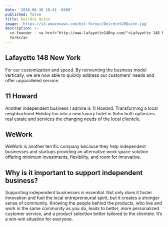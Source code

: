 ```yaml
---
date: '2016-06-30 18:41 -0400'
published: false
title: Deirdre Quinn
image: 'https://s3.amazonaws.com/bst-fornyc/Deirdre%20Quinn.jpg'
description: >-
  co-founder - <a href="http://www.lafayette148ny.com/">Lafayette 148 New
  York</a>
---
```

## Lafayette 148 New York

For our customization and speed. By reinventing the business model vertically, we are now able to quickly address our customers’ needs and offer unparalleled service.

## 11 Howard

Another independent business I admire is 11 Howard. Transforming a local neighborhood Holiday Inn into a new luxury hotel in Soho both optimizes real estate and services the changing needs of the local clientele.

## WeWork

WeWork is another terrific company because they help independent businesses and startups providing an alternative work space solution offering minimum investments, flexibility, and room for innovative.

## Why is it important to support independent business?

Supporting independent businesses is essential. Not only does it foster innovation and fuel the local entrepreneurial spirit, but it creates a stronger sense of community. Knowing the people behind the products, who live and work in the same community as you do, leads to better, more personalized customer service, and a product selection better tailored to the clientele. It’s a win-win situation for everyone.
